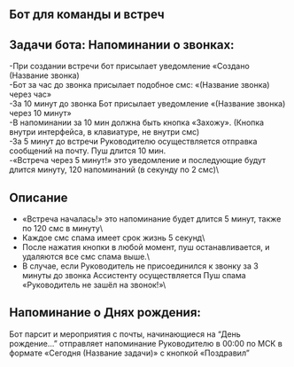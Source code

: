 Бот для команды и встреч
-----
Задачи бота:
Напоминании о звонках:
---
-При создании встречи бот присылает уведомление «Создано (Название звонка)\
-Бот за час до звонка присылает подобное смс: «(Название звонка) через час»\
-За 10 минут до звонка Бот присылает уведомление «(Название звонка) через 10 минут»\
-В напоминании за 10 мин должна быть кнопка «Захожу». (Кнопка внутри интерфейса, в клавиатуре, не внутри смс)\
-За 5 минут до встречи Руководителю осуществляется отправка сообщений на почту. Пуш длится 10 мин.\
-«Встреча через 5 минут!»  это уведомление и последующие будут длится минуту, 120 напоминаний (в секунду по 2 смс)\

Описание 
---
- «Встреча началась!» это напоминание будет длится 5 минут, также по 120 смс в минуту\
- Каждое смс спама имеет срок жизнь 5 секунд\
- После нажатия кнопки в любой момент, пуш останавливается, и удаляются все смс спама выше.\
- В случае, если Руководитель не присоединился к звонку за 3 минуты до звонка Ассистенту осуществляется Пуш спама «Руководитель не зашёл на звонок!»\

Напоминание о Днях рождения:
---
Бот парсит и мероприятия с почты, начинающиеся на “День рождение…”  отправляет напоминание Руководителю в 00:00 по МСК в формате «Сегодня (Название задачи)» с кнопкой «Поздравил”

